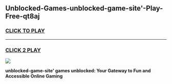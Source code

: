 
## Unblocked-Games-unblocked-game-site'-Play-Free-qt8aj
<h3>
<a href="https://premium76.site?title=unblocked-game-site'&ref=18A">CLICK TO PLAY</a></h3>
<hr>

<h3>
<a href="https://premium76.site?title=unblocked-game-site'&ref=18A">CLICK 2 PLAY</a>
  
</h3>

<a href="https://premium76.site?title=unblocked-game-site'&ref=18A"><img src="https://clearcache.store/games.png"></a>


**unblocked-game-site' games unblocked: Your Gateway to Fun and Accessible Online Gaming**
